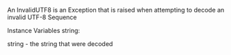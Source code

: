An InvalidUTF8 is an Exception that is raised when attempting to decode an invalid UTF-8 Sequence

Instance Variables
	string:		<String>

string
	- the string that were decoded
